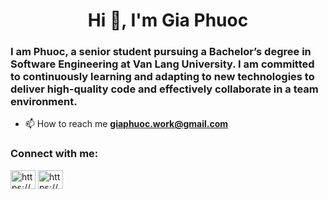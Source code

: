 <h1 align="center">Hi 👋, I'm Gia Phuoc</h1>
<h3 align="left"> I am Phuoc, a senior student pursuing a Bachelor’s degree in Software Engineering at Van Lang University. I am committed to continuously learning and adapting to new technologies to deliver high-quality code and effectively collaborate in a team environment.</h3>

- 📫 How to reach me **giaphuoc.work@gmail.com**

<h3 align="left">Connect with me:</h3>
<p align="left">
<a href="https://linkedin.com/in/https://www.linkedin.com/in/quachgiaphuoc/" target="blank"><img align="center" src="https://raw.githubusercontent.com/rahuldkjain/github-profile-readme-generator/master/src/images/icons/Social/linked-in-alt.svg" alt="https://www.linkedin.com/in/quachgiaphuoc/" height="30" width="40" /></a>
<a href="https://fb.com/bearyeizzz/" target="blank"><img align="center" src="https://raw.githubusercontent.com/rahuldkjain/github-profile-readme-generator/master/src/images/icons/Social/facebook.svg" alt="https://www.facebook.com/bearyeizzz/" height="30" width="40" /></a>
</p>
